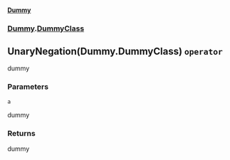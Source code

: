 #### [Dummy](./Dummy.md 'Dummy')
### [Dummy](./Dummy.md#Dummy 'Dummy').[DummyClass](./Dummy-DummyClass.md 'Dummy.DummyClass')
## UnaryNegation(Dummy.DummyClass) `operator`
dummy
### Parameters

<a name='Dummy-DummyClass-op_UnaryNegation(Dummy-DummyClass)-a'></a>
`a`

dummy
### Returns
dummy

